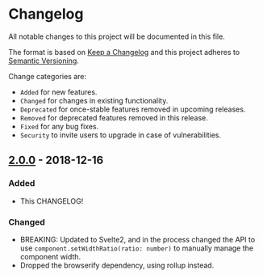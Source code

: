 # Changelog

All notable changes to this project will be documented in this file.

The format is based on [Keep a Changelog](http://keepachangelog.com/en/1.0.0/)
and this project adheres to [Semantic Versioning](http://semver.org/spec/v2.0.0.html).

Change categories are:

* `Added` for new features.
* `Changed` for changes in existing functionality.
* `Deprecated` for once-stable features removed in upcoming releases.
* `Removed` for deprecated features removed in this release.
* `Fixed` for any bug fixes.
* `Security` to invite users to upgrade in case of vulnerabilities.

## [2.0.0] - 2018-12-16

### Added

* This CHANGELOG!

### Changed

* BREAKING: Updated to Svelte2, and in the process changed the API
  to use `component.setWidthRatio(ratio: number)` to manually manage
  the component width.
* Dropped the browserify dependency, using rollup instead.

[2.0.0]: https://github.com/saibotsivad/svelte-panel-click/compare/v1.0.2..v2.0.0
